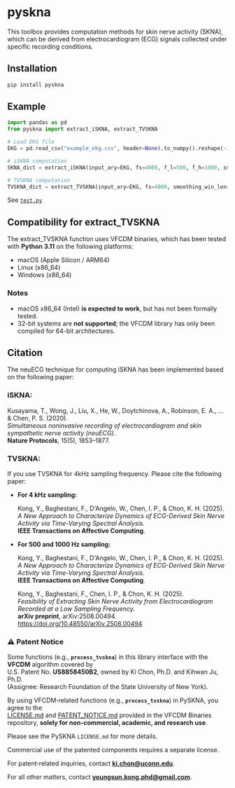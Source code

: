 # pyskna
This toolbox provides computation methods for skin nerve activity (SKNA), which can be derived from electrocardiogram (ECG) signals collected under specific recording conditions.

## Installation

```bash
pip install pyskna
```

## Example



```python
import pandas as pd
from pyskna import extract_iSKNA, extract_TVSKNA

# Load EKG file
EKG = pd.read_csv("example_ekg.csv", header=None).to_numpy().reshape(-1)

# iSKNA computation
SKNA_dict = extract_iSKNA(input_ary=EKG, fs=4000, f_l=500, f_h=1000, smoothing_win_len=0.1)

# TVSKNA computation
TVSKNA_dict = extract_TVSKNA(input_ary=EKG, fs=4000, smoothing_win_len=0.1, thread_n=12)

```
See [`test.py`](./tests/test.py)

## Compatibility for extract_TVSKNA
The extract_TVSKNA function uses VFCDM binaries, which has been tested with **Python 3.11** on the following platforms:
- macOS (Apple Silicon / ARM64) 
- Linux (x86_64)
- Windows (x86_64)

### Notes
- macOS x86_64 (Intel) **is expected to work**, but has not been formally tested.
- 32-bit systems are **not supported**; the VFCDM library has only been compiled for 64-bit architectures.

## Citation
The neuECG technique for computing iSKNA has been implemented based on the following paper:
### iSKNA:
Kusayama, T., Wong, J., Liu, X., He, W., Doytchinova, A., Robinson, E. A., ... & Chen, P. S. (2020).  
*Simultaneous noninvasive recording of electrocardiogram and skin sympathetic nerve activity (neuECG).*  
**Nature Protocols**, 15(5), 1853–1877.

### TVSKNA:
If you use TVSKNA for 4kHz sampling frequency. Please cite the following paper:

- **For 4 kHz sampling:**

  Kong, Y., Baghestani, F., D'Angelo, W., Chen, I. P., & Chon, K. H. (2025).  
  *A New Approach to Characterize Dynamics of ECG-Derived Skin Nerve Activity via Time-Varying Spectral Analysis.*  
  **IEEE Transactions on Affective Computing**.

- **For 500 and 1000 Hz sampling:**

  Kong, Y., Baghestani, F., D'Angelo, W., Chen, I. P., & Chon, K. H. (2025).  
  *A New Approach to Characterize Dynamics of ECG-Derived Skin Nerve Activity via Time-Varying Spectral Analysis.*  
  **IEEE Transactions on Affective Computing**.

  Kong, Y., Baghestani, F., Chen, I. P., & Chon, K. H. (2025).  
  *Feasibility of Extracting Skin Nerve Activity from Electrocardiogram Recorded at a Low Sampling Frequency.*  
  **arXiv preprint**, arXiv:2508.00494. https://doi.org/10.48550/arXiv.2508.00494




### ⚠️ Patent Notice

Some functions (e.g., **`process_tvskna`**) in this library interface with the **VFCDM** algorithm covered by  
U.S. Patent No. **US8858450B2**, owned by Ki Chon, Ph.D. and Kihwan Ju, Ph.D.  
(Assignee: Research Foundation of the State University of New York).

By using VFCDM‑related functions (e.g., **`process_tvskna`**) in PySKNA, you agree to the  
[LICENSE.md](https://github.com/ykong-phd/vfcdm-binaries/blob/main/LICENSE.md) and [PATENT_NOTICE.md](https://github.com/ykong-phd/vfcdm-binaries/blob/main/PATENT_NOTICE.md) provided in the VFCDM Binaries repository, **solely for non-commercial, academic, and research use**.

 

Please see the PySKNA `LICENSE.md` for more details.

Commercial use of the patented components requires a separate license.  

For patent‑related inquiries, contact **ki.chon@uconn.edu**.  

For all other matters, contact **youngsun.kong.phd@gmail.com**.
